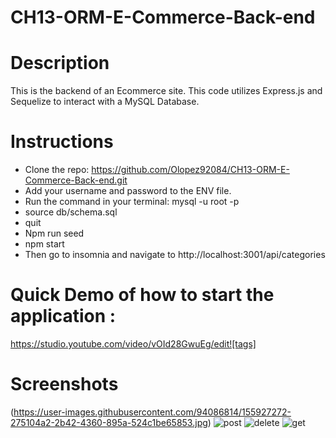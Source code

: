 # CH13-ORM-E-Commerce-Back-end

# Description

This is the backend of an Ecommerce site. This code utilizes Express.js and Sequelize to interact with a MySQL Database.

# Instructions

- Clone the repo: https://github.com/Olopez92084/CH13-ORM-E-Commerce-Back-end.git
- Add your username and password to the ENV file.
- Run the command in your terminal: mysql -u root -p
- source db/schema.sql
- quit
- Npm run seed
- npm start
- Then go to insomnia and navigate to http://localhost:3001/api/categories

# Quick Demo of how to start the application : 

https://studio.youtube.com/video/vOId28GwuEg/edit![tags]

# Screenshots
(https://user-images.githubusercontent.com/94086814/155927272-275104a2-2b42-4360-895a-524c1be65853.jpg)
![post](https://user-images.githubusercontent.com/94086814/155927498-45a62c68-39dd-450d-9555-b7afb9863e30.jpg)
![delete](https://user-images.githubusercontent.com/94086814/155927614-ea331db5-0c88-4ccc-94a7-d56c309f80e6.jpg)
![get](https://user-images.githubusercontent.com/94086814/155927636-507c15a3-1fe6-463a-a82d-90ad143b6466.png)

